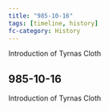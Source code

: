 ```yaml
---
title: "985-10-16"
tags: [timeline, history]
fc-category: History
---
```

<span class='ob-timelines'
	data-date='985-10-16-00'
	data-title='History'
	data-class='orange'> Introduction of Tyrnas Cloth </span>
## 985-10-16
Introduction of Tyrnas Cloth


